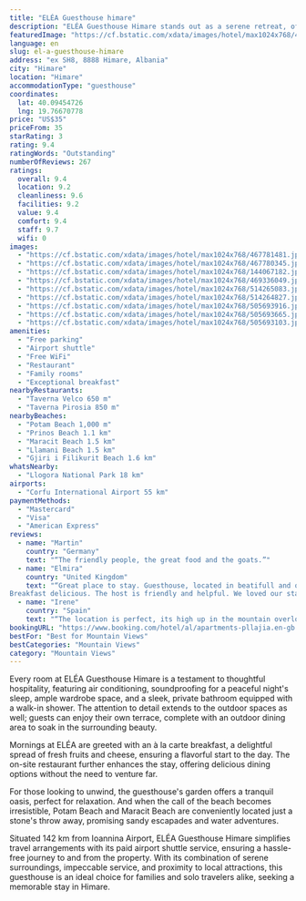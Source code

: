 ```yaml
---
title: "ELÉA Guesthouse himare"
description: "ELÉA Guesthouse Himare stands out as a serene retreat, offering guests a unique blend of comfort and scenic beauty, just a short distance from the pristine Prinos Beach."
featuredImage: "https://cf.bstatic.com/xdata/images/hotel/max1024x768/467781481.jpg?k=2f54848ecb7e3bb837cf42c2d4ece0c60e28bf8185db2a0e47d2ee1fd006db1c&o=&hp=1"
language: en
slug: el-a-guesthouse-himare
address: "ex SH8, 8888 Himare, Albania"
city: "Himare"
location: "Himare"
accommodationType: "guesthouse"
coordinates:
  lat: 40.09454726
  lng: 19.76670778
price: "US$35"
priceFrom: 35
starRating: 3
rating: 9.4
ratingWords: "Outstanding"
numberOfReviews: 267
ratings:
  overall: 9.4
  location: 9.2
  cleanliness: 9.6
  facilities: 9.2
  value: 9.4
  comfort: 9.4
  staff: 9.7
  wifi: 0
images:
  - "https://cf.bstatic.com/xdata/images/hotel/max1024x768/467781481.jpg?k=2f54848ecb7e3bb837cf42c2d4ece0c60e28bf8185db2a0e47d2ee1fd006db1c&o=&hp=1"
  - "https://cf.bstatic.com/xdata/images/hotel/max1024x768/467780345.jpg?k=7930ddaac91f96e49f631a6f2679e831d8ea2391f93be943c56a502fc0cb716f&o=&hp=1"
  - "https://cf.bstatic.com/xdata/images/hotel/max1024x768/144067182.jpg?k=4cc8303eb9ba12a955b2a5bda658ce4bb004ffaff0c07fff24d9a8e624163dca&o=&hp=1"
  - "https://cf.bstatic.com/xdata/images/hotel/max1024x768/469336049.jpg?k=ea275243eb58f75698c0411ff22d48cfba65a8382c23c4cd4eb8543088d02519&o=&hp=1"
  - "https://cf.bstatic.com/xdata/images/hotel/max1024x768/514265083.jpg?k=67ebd8e6e5cce86ac1aa012903a10477e3c1323fbaba4dd7d86185c34dbfa09f&o=&hp=1"
  - "https://cf.bstatic.com/xdata/images/hotel/max1024x768/514264827.jpg?k=ea218ca94be4a92a3f21f64c9958ecb6d9d505e083d87d6dc0d38caceca22af2&o=&hp=1"
  - "https://cf.bstatic.com/xdata/images/hotel/max1024x768/505693916.jpg?k=2de05325671878591ff70c646fd63716136b036b510c52bf0d97e4096300684c&o=&hp=1"
  - "https://cf.bstatic.com/xdata/images/hotel/max1024x768/505693665.jpg?k=6b87dc487613cec4c243e8ef4daa28a267de41aa3cf3c94f7d43eb0538ae61a7&o=&hp=1"
  - "https://cf.bstatic.com/xdata/images/hotel/max1024x768/505693103.jpg?k=3baf153c90a0684bf0226141a76746f89b87f121de034d9ef7654bd998d8d1db&o=&hp=1"
amenities:
  - "Free parking"
  - "Airport shuttle"
  - "Free WiFi"
  - "Restaurant"
  - "Family rooms"
  - "Exceptional breakfast"
nearbyRestaurants:
  - "Taverna Velco 650 m"
  - "Taverna Pirosia 850 m"
nearbyBeaches:
  - "Potam Beach 1,000 m"
  - "Prinos Beach 1.1 km"
  - "Maracit Beach 1.5 km"
  - "Llamani Beach 1.5 km"
  - "Gjiri i Filikurit Beach 1.6 km"
whatsNearby:
  - "Llogora National Park 18 km"
airports:
  - "Corfu International Airport 55 km"
paymentMethods:
  - "Mastercard"
  - "Visa"
  - "American Express"
reviews:
  - name: "Martin"
    country: "Germany"
    text: "“The friendly people, the great food and the goats.”"
  - name: "Elmira"
    country: "United Kingdom"
    text: "“Great place to stay. Guesthouse, located in beatifull and quite location. The room and bathroom were very clean and cosy.
Breakfast delicious. The host is friendly and helpful. We loved our stay. Thank you!”"
  - name: "Irene"
    country: "Spain"
    text: "“The location is perfect, its high up in the mountain overlooking the sea and the town. Sunset is amazing! Breakfast was great, all natural products + great service. And what's more, the restaurant is Greek and we had the best dinner of all the...”"
bookingURL: "https://www.booking.com/hotel/al/apartments-pllajia.en-gb.html?aid=8035640"
bestFor: "Best for Mountain Views"
bestCategories: "Mountain Views"
category: "Mountain Views"
---
```


Every room at ELÉA Guesthouse Himare is a testament to thoughtful hospitality, featuring air conditioning, soundproofing for a peaceful night's sleep, ample wardrobe space, and a sleek, private bathroom equipped with a walk-in shower. The attention to detail extends to the outdoor spaces as well; guests can enjoy their own terrace, complete with an outdoor dining area to soak in the surrounding beauty.

Mornings at ELÉA are greeted with an à la carte breakfast, a delightful spread of fresh fruits and cheese, ensuring a flavorful start to the day. The on-site restaurant further enhances the stay, offering delicious dining options without the need to venture far.

For those looking to unwind, the guesthouse's garden offers a tranquil oasis, perfect for relaxation. And when the call of the beach becomes irresistible, Potam Beach and Maracit Beach are conveniently located just a stone's throw away, promising sandy escapades and water adventures.

Situated 142 km from Ioannina Airport, ELÉA Guesthouse Himare simplifies travel arrangements with its paid airport shuttle service, ensuring a hassle-free journey to and from the property. With its combination of serene surroundings, impeccable service, and proximity to local attractions, this guesthouse is an ideal choice for families and solo travelers alike, seeking a memorable stay in Himare.